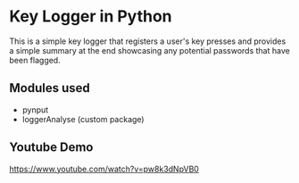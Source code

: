 # Key Logger in Python
This is a simple key logger that registers a user's key presses and provides a simple
summary at the end showcasing any potential passwords that have been flagged.
## Modules used
- pynput
- loggerAnalyse (custom package)
## Youtube Demo
https://www.youtube.com/watch?v=pw8k3dNpVB0
